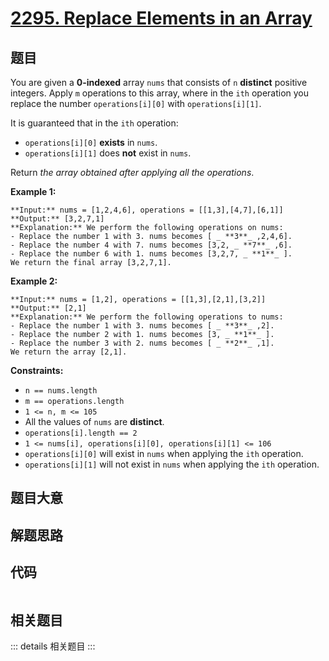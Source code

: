 # [2295. Replace Elements in an Array](https://leetcode.com/problems/replace-elements-in-an-array)

## 题目

You are given a **0-indexed** array `nums` that consists of `n` **distinct**
positive integers. Apply `m` operations to this array, where in the `ith`
operation you replace the number `operations[i][0]` with `operations[i][1]`.

It is guaranteed that in the `ith` operation:

  * `operations[i][0]` **exists** in `nums`.
  * `operations[i][1]` does **not** exist in `nums`.

Return _the array obtained after applying all the operations_.



**Example 1:**

    
    
    **Input:** nums = [1,2,4,6], operations = [[1,3],[4,7],[6,1]]
    **Output:** [3,2,7,1]
    **Explanation:** We perform the following operations on nums:
    - Replace the number 1 with 3. nums becomes [ _ **3**_ ,2,4,6].
    - Replace the number 4 with 7. nums becomes [3,2, _ **7**_ ,6].
    - Replace the number 6 with 1. nums becomes [3,2,7, _ **1**_ ].
    We return the final array [3,2,7,1].
    

**Example 2:**

    
    
    **Input:** nums = [1,2], operations = [[1,3],[2,1],[3,2]]
    **Output:** [2,1]
    **Explanation:** We perform the following operations to nums:
    - Replace the number 1 with 3. nums becomes [ _ **3**_ ,2].
    - Replace the number 2 with 1. nums becomes [3, _ **1**_ ].
    - Replace the number 3 with 2. nums becomes [ _ **2**_ ,1].
    We return the array [2,1].
    



**Constraints:**

  * `n == nums.length`
  * `m == operations.length`
  * `1 <= n, m <= 105`
  * All the values of `nums` are **distinct**.
  * `operations[i].length == 2`
  * `1 <= nums[i], operations[i][0], operations[i][1] <= 106`
  * `operations[i][0]` will exist in `nums` when applying the `ith` operation.
  * `operations[i][1]` will not exist in `nums` when applying the `ith` operation.


## 题目大意

## 解题思路

## 代码

```javascript

```

## 相关题目

::: details 相关题目
:::
